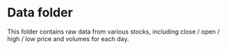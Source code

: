 # Data folder

This folder contains raw data from various stocks, including close / open / high / low price and volumes for each day. 
